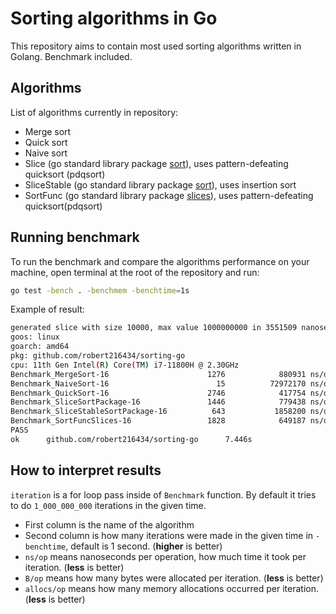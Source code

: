 # Sorting algorithms in Go

This repository aims to contain most used sorting algorithms written in Golang.
Benchmark included.

## Algorithms

List of algorithms currently in repository:

- Merge sort
- Quick sort
- Naive sort
- Slice (go standard library package [sort](https://pkg.go.dev/sort)), uses pattern-defeating quicksort (pdqsort)
- SliceStable (go standard library package [sort](https://pkg.go.dev/sort)), uses insertion sort
- SortFunc (go standard library package [slices](https://pkg.go.dev/slices)), uses pattern-defeating quicksort(pdqsort)

## Running benchmark

To run the benchmark and compare the algorithms performance on your machine, open terminal at the root of the repository and run:

```bash
go test -bench . -benchmem -benchtime=1s
```

Example of result:

```bash
generated slice with size 10000, max value 1000000000 in 3551509 nanoseconds / 3 milliseconds
goos: linux
goarch: amd64
pkg: github.com/robert216434/sorting-go
cpu: 11th Gen Intel(R) Core(TM) i7-11800H @ 2.30GHz
Benchmark_MergeSort-16                      1276            880931 ns/op         1194630 B/op      10000 allocs/op
Benchmark_NaiveSort-16                        15          72972170 ns/op           81920 B/op          1 allocs/op
Benchmark_QuickSort-16                      2746            417754 ns/op           81920 B/op          1 allocs/op
Benchmark_SliceSortPackage-16               1446            779438 ns/op           81976 B/op          3 allocs/op
Benchmark_SliceStableSortPackage-16          643           1858200 ns/op           81976 B/op          3 allocs/op
Benchmark_SortFuncSlices-16                 1828            649187 ns/op           81920 B/op          1 allocs/op
PASS
ok      github.com/robert216434/sorting-go      7.446s
```

## How to interpret results

`iteration` is a for loop pass inside of `Benchmark` function. By default it tries to do `1_000_000_000` iterations in the given time.

- First column is the name of the algorithm
- Second column is how many iterations were made in the given time in `-benchtime`, default is 1 second. (**higher** is better)
- `ns/op` means nanoseconds per operation, how much time it took per iteration. (**less** is better)
- `B/op` means how many bytes were allocated per iteration. (**less** is better)
- `allocs/op` means how many memory allocations occurred per iteration. (**less** is better)
